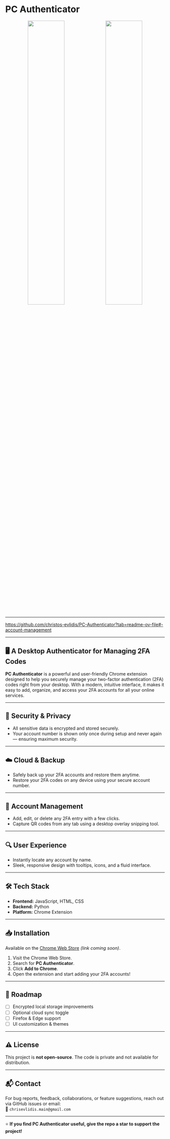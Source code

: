 # PC Authenticator

<p align="center">
  <img src="https://lh3.googleusercontent.com/mMMvBZGGKQDmpIL6JyeXmKsdpvgL7RprS1Af4jvK0cj76P9gk1gm61kODb2jZD82cbAC8gL65lpfxhHrubhqbnC5QHU=s1280-w1280-h800" width="48%" />
  <img src="https://lh3.googleusercontent.com/0aCc3T6nP2aywqzfELHONx6BvQBoPRphub0O5ksP0clZ009T0bhDaI6_WNwkdr61FNwZcIZngNEYN6OaGIvv7gpxGGU=s1280-w1280-h800" width="48%" />
</p>

---

https://github.com/christos-evlidis/PC-Authenticator?tab=readme-ov-file#-account-management

---

## 🖥️ A Desktop Authenticator for Managing 2FA Codes

**PC Authenticator** is a powerful and user-friendly Chrome extension designed to help you securely manage your two-factor authentication (2FA) codes right from your desktop. With a modern, intuitive interface, it makes it easy to add, organize, and access your 2FA accounts for all your online services.

---

## 🔐 Security & Privacy

- All sensitive data is encrypted and stored securely.
- Your account number is shown only once during setup and never again — ensuring maximum security.

---

## ☁️ Cloud & Backup

- Safely back up your 2FA accounts and restore them anytime.
- Restore your 2FA codes on any device using your secure account number.

---

## 📱 Account Management

- Add, edit, or delete any 2FA entry with a few clicks.
- Capture QR codes from any tab using a desktop overlay snipping tool.

---

## 🔍 User Experience

- Instantly locate any account by name.
- Sleek, responsive design with tooltips, icons, and a fluid interface.

---

## 🛠 Tech Stack

- **Frontend:** JavaScript, HTML, CSS  
- **Backend:** Python  
- **Platform:** Chrome Extension

---

## 📥 Installation

Available on the [Chrome Web Store](#) *(link coming soon)*.

1. Visit the Chrome Web Store.
2. Search for **PC Authenticator**.
3. Click **Add to Chrome**.
4. Open the extension and start adding your 2FA accounts!

---

## 🧭 Roadmap

- [ ] Encrypted local storage improvements
- [ ] Optional cloud sync toggle
- [ ] Firefox & Edge support
- [ ] UI customization & themes

---

## ⚠️ License

This project is **not open-source**. The code is private and not available for distribution.

---

## 📬 Contact

For bug reports, feedback, collaborations, or feature suggestions, reach out via GitHub issues or email:  
📧 `chrisevlidis.main@gmail.com`

---

⭐ **If you find PC Authenticator useful, give the repo a star to support the project!**
